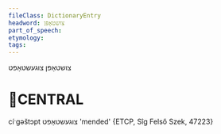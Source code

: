 ```yaml
---
fileClass: DictionaryEntry
headword: צושטאָפּן
part_of_speech: 
etymology: 
tags: 
---
```

צושטאָפּן
צוגעשטאָפּט

CENTRAL
========

cíˑgəštɔpt צוגעשטאָפּט 'mended' {ETCP, Sîg Felső Szek, 47223}
